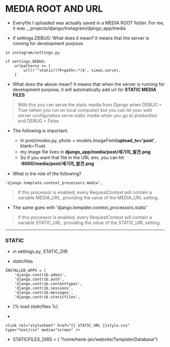 # MEDIA ROOT AND URL

- Everyfile I uploaded was actually saved in a MEDIA ROOT folder. 
For me, it was __projects/django/instagram/django_app/media

- if settings.DEBUG: 
What does it mean? 
it means that the server is running for development purpose. 


```
in instagram/settings.py 

if settings.DEBUG:
    urlpatterns += [
        url(r'^static/(?P<path>.*)$', views.serve),
    ]
```

- What does the above mean? It means that when the server is running for development purpose, it will automatically add url for __STATIC MEDIA FILES__

> With this you can serve the static media from Django when DEBUG = True (when you run on local computer) but you can let your web server configuration serve static media when you go to production and DEBUG = False. 

- The following is important. 
	- In post/modes.py, photo = models.ImageField(__upload_to='post'__, blank=True)
	- my image file lives in __django_app/media/post/세기의_발견.png__
	- So if you want that file in the URL env, you can hit __:8000/media/post/세기의_발견.png__
	
- What is the role of the following? 
```
'django.template.context_processors.media',
``` 

> If this processor is enabled, every RequestContext will contain a variable MEDIA_URL, providing the value of the MEDIA_URL setting.

- The same goes with 'django.template.context_processors.static' 
>If this processor is enabled, every RequestContext will contain a variable STATIC_URL, providing the value of the STATIC_URL setting.

---
### STATIC 
- in settings.py, STATIC_DIR 

- staticfiles 
```
INSTALLED_APPS = [
    'django.contrib.admin',
    'django.contrib.auth',
    'django.contrib.contenttypes',
    'django.contrib.sessions',
    'django.contrib.messages',
    'django.contrib.staticfiles',
```

- {% load staticfiles %}

- 
``` 
<link rel="stylesheet" href="{{ STATIC_URL }}style.css" type="text/css" media="screen" />
```

- STATICFILES_DIRS = (
    "home/henk-jan/website/Template/Database")